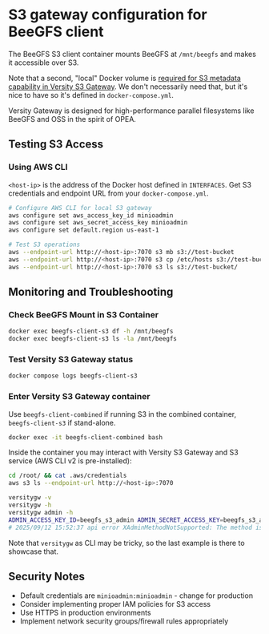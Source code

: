 # S3 gateway configuration for BeeGFS client

The BeeGFS S3 client container mounts BeeGFS at `/mnt/beegfs` and makes it accessible over S3.

Note that a second, "local" Docker volume is [required for S3 metadata capability in Versity S3 Gateway](https://scaleoutsean.github.io/2025/06/22/data-pipeline-with-beegfs-file-system-notifications-and-versity-s3-gateway.html#catches). We don't necessarily need that, but it's nice to have so it's defined in `docker-compose.yml`.

Versity Gateway is designed for high-performance parallel filesystems like BeeGFS and OSS in the spirit of OPEA.

## Testing S3 Access

### Using AWS CLI

`<host-ip>` is the address of the Docker host defined in `INTERFACES`. Get S3 credentials and endpoint URL from your `docker-compose.yml`.

```bash
# Configure AWS CLI for local S3 gateway
aws configure set aws_access_key_id minioadmin
aws configure set aws_secret_access_key minioadmin
aws configure set default.region us-east-1

# Test S3 operations
aws --endpoint-url http://<host-ip>:7070 s3 mb s3://test-bucket
aws --endpoint-url http://<host-ip>:7070 s3 cp /etc/hosts s3://test-bucket/
aws --endpoint-url http://<host-ip>:7070 s3 ls s3://test-bucket/
```

## Monitoring and Troubleshooting

### Check BeeGFS Mount in S3 Container
```bash
docker exec beegfs-client-s3 df -h /mnt/beegfs
docker exec beegfs-client-s3 ls -la /mnt/beegfs
```

### Test Versity S3 Gateway status

```bash
docker compose logs beegfs-client-s3
```

### Enter Versity S3 Gateway container

Use `beegfs-client-combined` if running S3 in the combined container, `beegfs-client-s3` if stand-alone.

```bash
docker exec -it beegfs-client-combined bash
```

Inside the container you may interact with Versity S3 Gateway and S3 service (AWS CLI v2 is pre-installed):

```sh
cd /root/ && cat .aws/credentials
aws s3 ls --endpoint-url http://<host-ip>:7070

versitygw -v
versitygw -h
versitygw admin -h
ADMIN_ACCESS_KEY_ID=beegfs_s3_admin ADMIN_SECRET_ACCESS_KEY=beegfs_s3_admin_secret ADMIN_ENDPOINT_URL=http://<host-ip>:7070 versitygw admin list-users
# 2025/09/12 15:52:37 api error XAdminMethodNotSupported: The method is not supported in single root user mode.
```

Note that `versitygw` as CLI may be tricky, so the last example is there to showcase that.

## Security Notes

- Default credentials are `minioadmin:minioadmin` - change for production
- Consider implementing proper IAM policies for S3 access
- Use HTTPS in production environments
- Implement network security groups/firewall rules appropriately

